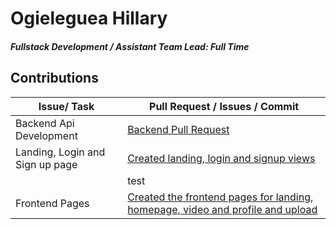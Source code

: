 # Ogieleguea Hillary

##### Fullstack Development / Assistant Team Lead: Full Time

## Contributions

| Issue/ Task             | Pull Request / Issues / Commit                                                      |
| ----------------------- | ----------------------------------------------------------------------------------- |
| Backend Api Development | [Backend Pull Request](https://github.com/zuri-training/Col-films-Team-120/pull/16) |
| Landing, Login and Sign up page | [Created landing, login and signup views](https://github.com/zuri-training/Col-films-Team-120/pull/26)|
||test|
|Frontend Pages|[Created the frontend pages for landing, homepage, video and profile and upload](https://github.com/zuri-training/Col-films-Team-120/issues/27)|
